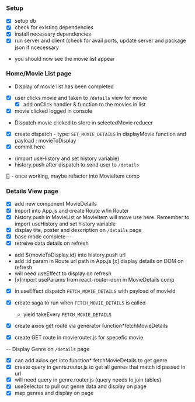 ### Setup
- [x] setup db
- [x] check for existing dependencies
- [x] install necessary dependencies 
- [x] run server and client (check for avail ports, update server and package json if ncecessary
* you should now see the movie list appear

### Home/Movie List page

* Display of movie list has been completed 
- [x] user clicks movie and taken to `/details` view for movie
    - [x] add onClick handler & function to the movies in list

- [x] movie clicked logged in console
- Dispatch movie clicked to store in selectedMovie reducer
- [x] create dispatch - type: `SET_MOVIE_DETAILS` in displayMovie function and payload : movieToDisplay 
- [x] commit here
- (import useHistory and set history variable)
- history.push after dispatch to send user to `/details`

[] - once working, maybe refactor into MovieItem comp

### Details View page 
- [x] add new component MovieDetails
- [x] import into App.js and create Route w/in Router
- [x] history.push in MovieList or MovieItem will move use here. Remember to import useHistory and set history variable 
- [x] display tite, poster and description on  `/details` page
- [x] base mode complete
--
- [x] retreive data details on refresh 
- add ${movieToDisplay.id} into history.push url
- add :id param in Route url path in App.js
[x] display details on DOM on refresh
- will need useEffect to display on refresh
- [x]import useParams from react-router-dom in MovieDetails comp
- [x] in useEffect dispatch `FETCH_MOVIE_DETAILS` with payload of movieId

- [x] create saga to run when  `FETCH_MOVIE_DETAILS` is called
    - yield takeEvery  `FETCH_MOVIE_DETAILS` 
- [x] create axios get route via generator function*fetchMovieDetails 
- [x] create GET route in  movierouter.js for specefic movie 

-- 
Display Genre on `/details` page
- [x] can add axios.get into function* fetchMovieDetails to get genre
- [x] create query in genre.router.js to get all genres that match id passed in url
- [x] will need query in genre.router.js (query needs to join tables)
- [x] useSelector to pull out genre data and display on page
- [x] map genres and display on page
